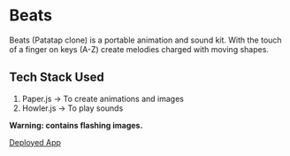 # Beats
Beats (Patatap clone) is a portable animation and sound kit. With the touch of a finger on keys (A-Z) create melodies charged with moving shapes.  
## Tech Stack Used
1. Paper.js -> To create animations and images
2. Howler.js -> To play sounds 

**Warning: contains flashing images.** 

[Deployed App](https://savitha-gollamudi.github.io/Beats/)
